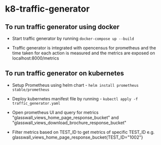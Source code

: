 # k8-traffic-generator

## To run traffic generator using docker

* Start traffic generator by running `docker-compose up --build`

* Traffic generator is integrated with opencensus for prometheus and the time taken for each action is measured and the metrics are exposed on localhost:8000/metrics

## To run traffic generator on kubernetes

* Setup Prometheus using helm chart - `helm install prometheus stable/prometheus`

* Deploy kubernetes manifest file by running - `kubectl apply -f traffic_generator.yaml`

* Open prometheus UI and query for metrics "glasswall_views_home_page_response_bucket" and "glasswall_views_download_brochure_response_bucket"

* Filter metrics based on TEST_ID to get metrics of specific TEST_ID e.g. glasswall_views_home_page_response_bucket{TEST_ID="1002"}
